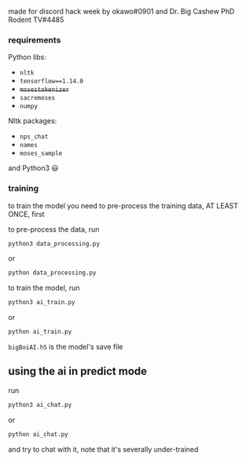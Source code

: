 made for discord hack week by okawo#0901 and Dr. Big Cashew PhD Rodent TV#4485


### requirements

Python libs:
* ```nltk```
* ```tensorflow==1.14.0```
* ~~```mosestokenizer```~~
* ```sacremoses```
* ```numpy```

Nltk packages:
* ```nps_chat```
* ```names```
* ```moses_sample```

and Python3 😃

### training

to train the model you need to pre-process the training data, AT LEAST ONCE, first

to pre-process the data, run
```python
python3 data_processing.py
```
or
```python
python data_processing.py
```

to train the model, run
```python
python3 ai_train.py
```
or
```python
python ai_train.py
```


```bigBoiAI.h5``` is the model's save file

## using the ai in predict mode

run
```python
python3 ai_chat.py
```
or
```python
python ai_chat.py
```

and try to chat with it, note that it's severally under-trained